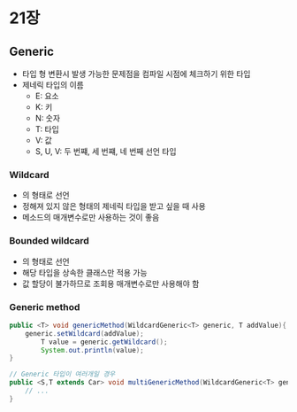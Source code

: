 # 21장
## Generic
* 타입 형 변환시 발생 가능한 문제점을 컴파일 시점에 체크하기 위한 타입
* 제네릭 타입의 이름
  * E: 요소
  * K: 키
  * N: 숫자
  * T: 타입
  * V: 값
  * S, U, V: 두 번쨰, 세 번쨰, 네 번째 선언 타입

### Wildcard
* <?>의 형태로 선언
* 정해져 있지 않은 형태의 제네릭 타입을 받고 싶을 때 사용
* 메소드의 매개변수로만 사용하는 것이 좋음

### Bounded wildcard
* <? extends Type>의 형태로 선언
* 해당 타입을 상속한 클래스만 적용 가능
* 값 할당이 불가하므로 조회용 매개변수로만 사용해야 함

### Generic method
```java
public <T> void genericMethod(WildcardGeneric<T> generic, T addValue){
    generic.setWildcard(addValue);
		T value = generic.getWildcard();
		System.out.println(value);
}

// Generic 타입이 여러개일 경우
public <S,T extends Car> void multiGenericMethod(WildcardGeneric<T> generic, T addValue, S another) {
    // ...
}
```
